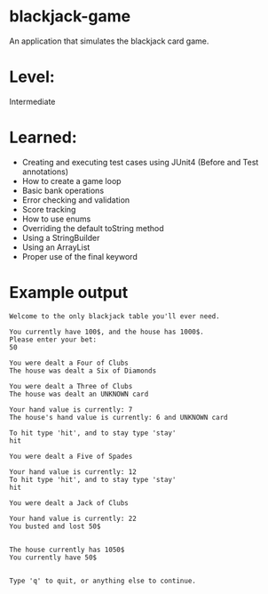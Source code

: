 # blackjack-game
An application that simulates the blackjack card game.

# Level:
Intermediate

# Learned:
- Creating and executing test cases using JUnit4 (Before and Test annotations)
- How to create a game loop
- Basic bank operations
- Error checking and validation
- Score tracking
- How to use enums
- Overriding the default toString method
- Using a StringBuilder
- Using an ArrayList
- Proper use of the final keyword

# Example output

```
Welcome to the only blackjack table you'll ever need.

You currently have 100$, and the house has 1000$.
Please enter your bet: 
50

You were dealt a Four of Clubs
The house was dealt a Six of Diamonds

You were dealt a Three of Clubs
The house was dealt an UNKNOWN card

Your hand value is currently: 7
The house's hand value is currently: 6 and UNKNOWN card

To hit type 'hit', and to stay type 'stay'
hit

You were dealt a Five of Spades

Your hand value is currently: 12
To hit type 'hit', and to stay type 'stay'
hit

You were dealt a Jack of Clubs

Your hand value is currently: 22
You busted and lost 50$


The house currently has 1050$
You currently have 50$


Type 'q' to quit, or anything else to continue.
```
